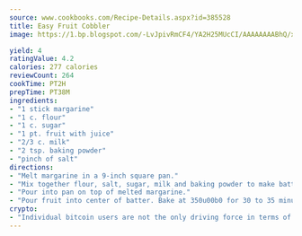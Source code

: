 ```yaml
---
source: www.cookbooks.com/Recipe-Details.aspx?id=385528
title: Easy Fruit Cobbler
image: https://1.bp.blogspot.com/-LvJpivRmCF4/YA2H25MUcCI/AAAAAAAABhQ/xgndXuMf7Zopp5S4RExCblnSp5YGujfSQCLcBGAsYHQ/s320/8.png

yield: 4
ratingValue: 4.2
calories: 277 calories
reviewCount: 264
cookTime: PT2H
prepTime: PT38M
ingredients:
- "1 stick margarine"
- "1 c. flour"
- "1 c. sugar"
- "1 pt. fruit with juice"
- "2/3 c. milk"
- "2 tsp. baking powder"
- "pinch of salt"
directions:
- "Melt margarine in a 9-inch square pan."
- "Mix together flour, salt, sugar, milk and baking powder to make batter."
- "Pour into pan on top of melted margarine."
- "Pour fruit into center of batter. Bake at 350u00b0 for 30 to 35 minutes or until lightly browned on top."
crypto:
- "Individual bitcoin users are not the only driving force in terms of securing the bitcoin network."
---
```

